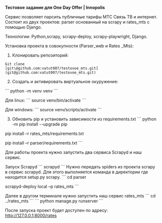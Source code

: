 **Тестовое задание для One Day Offer \| Innopolis**

Сервис позволяет парсить публичные тарифы МТС Связь ТВ и интернет. Состоит из
двух проектов: parser основанный на scrapy и rates_mts с помощью Django.

Технологии: Python,scrapy, scrapy-deploy, scrapy-playwright, Django.

Установка проекта в совокупности (Parser_web и Rates \_Mts):

1. Клонировать репозиторий:
```
Git clone
[git\@github.com:vatut007/testovoe_mts.git](git@github.com:vatut007/testovoe_mts.git)
```

2. Создать и активировать виртуальное окуружение:

\```
python -m venv venv
\```

Для linux:
\```
source venv/bin/activate
\```

Для windows:
\```
source venv/scripts/activate
\```

3. Обновить pip и установить зависимости из requirements.txt
\```
python -m pip install --upgrade pip

pip install –r rates_mts/requirements.txt

pip install –r parser/requirements.txt
\```

Для работы проекта нужно запустить два сервиса Scrapyd и наш сервис.

Запуск Scrapyd
\```
scrapyd
\```
Нужно передать spiders из проекта scrapy в сервис scrapyd. Для этого выполняется
команда в директории где находится setup.py scrapy.
\```
cd parser

scrapyd-deploy local –p rates_mts
\```

Далее в другом терминале нужно запустить наш сервис rates_mts
\```
cd ../rates_mts
\```
\```
python manage.py runserver
\```

После запуска проект будет доступен по адресу: http://127.0.0.1:8000/rates
